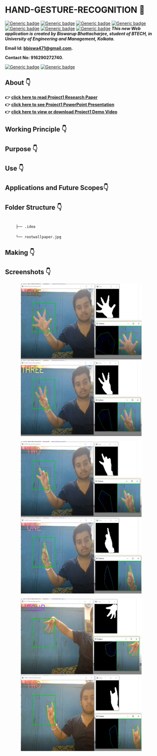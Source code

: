 # HAND-GESTURE-RECOGNITION :star_struck:

[![Generic badge]()](https://shields.io/) [![Generic badge](https://img.shields.io/badge/advance-Python3-yellowgreen)](https://shields.io/) [![Generic badge]()](https://shields.io/) [![Generic badge]()](https://shields.io/) [![Generic badge]()](https://shields.io/) [![Generic badge]()](https://shields.io/) [![Generic badge]()](https://shields.io/)
***This new Web application is created by Biswarup Bhattacharjee, student of BTECH, in University of Engineering and Management, Kolkata.***

**Email Id: bbiswa471@gmail.com.** 

**Contact No: 916290272740.** 

[![Generic badge](https://img.shields.io/badge/contact%20me-facebook-blue)](https://www.facebook.com/biswarup.bhattacharjee.5811) [![Generic badge](https://img.shields.io/badge/visit%20my%20projects%20-github-brightgreen)](https://github.com/biswa2210)

## About :point_down: 


**:point_right: [click here to read Project1 Research Paper](https://github.com/biswa2210/PROJECT-1-UEMK/blob/master/3rdSemProject1ResearchPaper.pdf)<br>
:point_right: [click here to see Project1 PowerPoint Presentation](https://drive.google.com/file/d/16rftW-uNvv6KIOxdEnpGsC0js1hqR0Fi/view)<br>
:point_right: [click here to view or download Project1 Demo Video](https://drive.google.com/file/d/1tpUvWbsJbWVD_u-boNK_VNQJz8GSQ5fi/view)**

## Working Principle :point_down:


## Purpose :point_down:


## Use :point_down:

## Applications and Future Scopes:point_down:


## Folder Structure :point_down:
```bash

     ├── .idea

     └── rootwallpaper.jpg 
```                       

## Making :point_down:


## Screenshots :point_down: 
<div align="center">
<a href="hg1.PNG"><img src="hg1.PNG" width="400" height= "250"></a> <a href="hg2.PNG"><img src="hg2.PNG" width="400" height= "250"></a>

<a href="hg3.PNG"><img src="hg3.PNG" width="400" height= "250"></a> <a href="hg4.PNG"><img src="hg4.PNG" width="400" height= "250"></a>

<a href="hg5.PNG"><img src="hg5.PNG" width="400" height= "250"></a> <a href="hg6.PNG"><img src="hg6.PNG" width="400" height= "250"></a>

</div>


